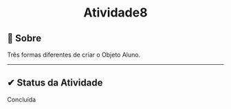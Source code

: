 <h1 align="center">Atividade8</h2>

## 🔧 Sobre

Três formas diferentes de criar o Objeto Aluno.

---

##  ✔ Status da Atividade

Concluída

